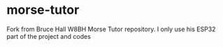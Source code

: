 # morse-tutor
Fork from Bruce Hall W8BH Morse Tutor repository. I only use his ESP32 part of the project and codes
